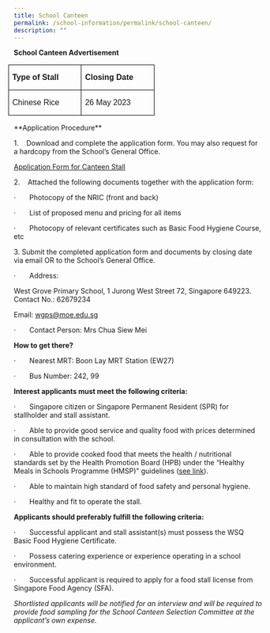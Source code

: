 ```yaml
---
title: School Canteen
permalink: /school-information/permalink/school-canteen/
description: ""
---
```

**School Canteen Advertisement**


<table class="MsoNormalTable" border="1" cellspacing="0" cellpadding="0" style="margin-left:-8.4pt;border-collapse:collapse;mso-table-layout-alt:fixed;
 border:none;mso-border-alt:solid windowtext .5pt;mso-padding-alt:0in 5.4pt 0in 5.4pt;
 mso-border-insideh:.5pt solid windowtext;mso-border-insidev:.5pt solid windowtext"><tbody><tr style="mso-yfti-irow:0;mso-yfti-firstrow:yes;height:11.2pt"><td width="132" valign="top" style="width:99.05pt;border:solid windowtext 1.0pt;
  mso-border-alt:solid windowtext .5pt;padding:0in 5.4pt 0in 5.4pt;height:11.2pt"><p class="Default"><b><span style="font-family:&quot;Arial&quot;,sans-serif">Type of Stall</span></b></p></td><td width="132" valign="top" style="width:99.05pt;border:solid windowtext 1.0pt;
  border-left:none;mso-border-left-alt:solid windowtext .5pt;mso-border-alt:
  solid windowtext .5pt;padding:0in 5.4pt 0in 5.4pt;height:11.2pt"><p class="Default"><b><span style="font-family:&quot;Arial&quot;,sans-serif">Closing Date</span></b></p></td></tr><tr style="mso-yfti-irow:1;mso-yfti-lastrow:yes;height:11.2pt"><td width="132" valign="top" style="width:99.05pt;border:solid windowtext 1.0pt;
  border-top:none;mso-border-top-alt:solid windowtext .5pt;mso-border-alt:solid windowtext .5pt;
  padding:0in 5.4pt 0in 5.4pt;height:11.2pt"><p class="Default"><span style="font-family:&quot;Arial&quot;,sans-serif">Chinese Rice</span></p></td><td width="132" valign="top" style="width:99.05pt;border-top:none;border-left:
  none;border-bottom:solid windowtext 1.0pt;border-right:solid windowtext 1.0pt;
  mso-border-top-alt:solid windowtext .5pt;mso-border-left-alt:solid windowtext .5pt;
  mso-border-alt:solid windowtext .5pt;padding:0in 5.4pt 0in 5.4pt;height:11.2pt"><p class="Default"><span style="font-family:&quot;Arial&quot;,sans-serif">26 May 2023</span></p></td></tr></tbody></table>
**Application Procedure**

1.&nbsp;&nbsp;&nbsp; Download and complete the application form. You may also request for a hardcopy from the School’s General Office.

[Application Form for Canteen Stall](/files/application%20form%20for%20canteen.pdf)

2.&nbsp;&nbsp;&nbsp; Attached the following documents together with the application form:

·&nbsp;&nbsp;&nbsp;&nbsp;&nbsp;&nbsp; Photocopy of the NRIC (front and back)

·&nbsp;&nbsp;&nbsp;&nbsp;&nbsp;&nbsp; List of proposed menu and pricing for all items

·&nbsp;&nbsp;&nbsp;&nbsp;&nbsp;&nbsp; Photocopy of relevant certificates such as Basic Food Hygiene Course, etc

3\. Submit the completed application form and documents by closing date via email OR to the School’s General Office.

·&nbsp;&nbsp;&nbsp;&nbsp;&nbsp;&nbsp; Address:

West Grove Primary School, 
1 Jurong West Street 72, 
Singapore 649223. Contact No.: 62679234

Email: [wgps@moe.edu.sg](mailto:wgps@moe.edu.sg)

·&nbsp;&nbsp;&nbsp;&nbsp;&nbsp;&nbsp; Contact Person: Mrs Chua Siew Mei

**How to get there?**

·&nbsp;&nbsp;&nbsp;&nbsp;&nbsp;&nbsp; Nearest MRT: Boon Lay MRT Station (EW27)

·&nbsp;&nbsp;&nbsp;&nbsp;&nbsp;&nbsp; Bus Number: 242, 99

**Interest applicants must meet the following criteria:**

·&nbsp;&nbsp;&nbsp;&nbsp;&nbsp;&nbsp; Singapore citizen or Singapore Permanent Resident (SPR) for stallholder and stall assistant.

·&nbsp;&nbsp;&nbsp;&nbsp;&nbsp;&nbsp; Able to provide good service and quality food with prices determined in consultation with the school.

·&nbsp;&nbsp;&nbsp;&nbsp;&nbsp;&nbsp; Able to provide cooked food that meets the health / nutritional standards set by the Health Promotion Board (HPB) under the “Healthy Meals in Schools Programme (HMSP)” guidelines ([see link](https://www.hpb.gov.sg/schools/school-programmes/healthy-meals-in-schools-programme)).

·&nbsp;&nbsp;&nbsp;&nbsp;&nbsp;&nbsp; Able to maintain high standard of food safety and personal hygiene.

·&nbsp;&nbsp;&nbsp;&nbsp;&nbsp;&nbsp; Healthy and fit to operate the stall.

**Applicants should preferably fulfill the following criteria:**

·&nbsp;&nbsp;&nbsp;&nbsp;&nbsp;&nbsp; Successful applicant and stall assistant(s) must possess the WSQ Basic Food Hygiene Certificate.

·&nbsp;&nbsp;&nbsp;&nbsp;&nbsp;&nbsp; Possess catering experience or experience operating in a school environment.

·&nbsp;&nbsp;&nbsp;&nbsp;&nbsp;&nbsp; Successful applicant is required to apply for a food stall license from Singapore Food Agency (SFA).

_Shortlisted applicants will be notified for an interview and will be required to provide food sampling for the School Canteen Selection Committee at the applicant’s own expense._